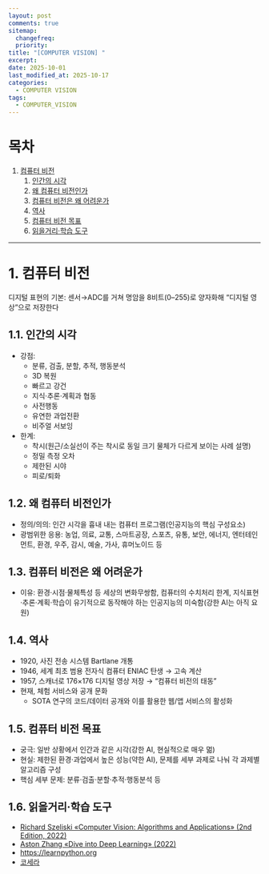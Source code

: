 ```yaml
---
layout: post
comments: true
sitemap:
  changefreq:
  priority:
title: "[COMPUTER VISION] "
excerpt: 
date: 2025-10-01
last_modified_at: 2025-10-17
categories:
  - COMPUTER VISION
tags:
  - COMPUTER_VISION
---
```


# 목차

1. [컴퓨터 비전](#1-컴퓨터-비전)
	1. [인간의 시각](#11-인간의-시각)
	2. [왜 컴퓨터 비전인가](#12-왜-컴퓨터-비전인가)
	3. [컴퓨터 비전은 왜 어려운가](#13-컴퓨터-비전은-왜-어려운가)
	4. [역사](#14-역사)
	5. [컴퓨터 비전 목표](#15-컴퓨터-비전-목표)
	6. [읽을거리·학습 도구](#16-읽을거리학습-도구)

---

# 1. 컴퓨터 비전

디지털 표현의 기본: 센서→ADC를 거쳐 명암을 8비트(0–255)로 양자화해 “디지털 영상”으로 저장한다

## 1.1. 인간의 시각

- 강점:
	- 분류, 검출, 분할, 추적, 행동분석
	- 3D 복원
	- 빠르고 강건
	- 지식·추론·계획과 협동
	- 사전행동
	- 유연한 과업전환
	- 비주얼 서보잉
- 한계:
	- 착시(원근/소실선이 주는 착시로 동일 크기 물체가 다르게 보이는 사례 설명)
	- 정밀 측정 오차
	- 제한된 시야
	- 피로/퇴화

## 1.2. 왜 컴퓨터 비전인가

- 정의/의의: 인간 시각을 흉내 내는 컴퓨터 프로그램(인공지능의 핵심 구성요소)
- 광범위한 응용: 농업, 의료, 교통, 스마트공장, 스포츠, 유통, 보안, 에너지, 엔터테인먼트, 환경, 우주, 감시, 예술, 가사, 휴머노이드 등

## 1.3. 컴퓨터 비전은 왜 어려운가

- 이유: 환경·시점·물체특성 등 세상의 변화무쌍함, 컴퓨터의 수치처리 한계, 지식표현·추론·계획·학습이 유기적으로 동작해야 하는 인공지능의 미숙함(강한 AI는 아직 요원)

## 1.4. 역사

- 1920, 사진 전송 시스템 Bartlane 개통
- 1946, 세계 최초 범용 전자식 컴퓨터 ENIAC 탄생 → 고속 계산
- 1957, 스캐너로 176×176 디지털 영상 저장 → “컴퓨터 비전의 태동”
- 현재, 체험 서비스와 공개 문화
	- SOTA 연구의 코드/데이터 공개와 이를 활용한 웹/앱 서비스의 활성화

## 1.5. 컴퓨터 비전 목표

- 궁극: 일반 상황에서 인간과 같은 시각(강한 AI, 현실적으로 매우 멂)
- 현실: 제한된 환경·과업에서 높은 성능(약한 AI), 문제를 세부 과제로 나눠 각 과제별 알고리즘 구성
- 핵심 세부 문제: 분류·검출·분할·추적·행동분석 등
 
## 1.6. 읽을거리·학습 도구

- [Richard Szeliski «Computer Vision: Algorithms and Applications» (2nd Edition, 2022)](https://szeliski.org/Book)
- [Aston Zhang «Dive into Deep Learning» (2022)](https://d2l.ai/)
- <https://learnpython.org>
- [코세라](https://kr/courser.org/courses?query=python)
